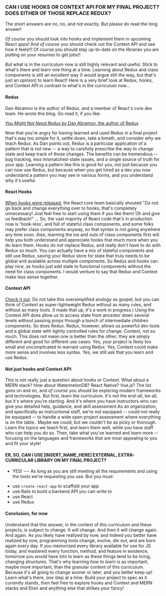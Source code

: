 ### CAN I USE HOOKS OR CONTEXT API FOR MY FINAL PROJECT?  DOES EITHER OF THOSE REPLACE REDUX?

The short answers are no, no, and not exactly.  But please do read the long answer!

_Of course_ you should look into hooks and implement them in upcoming React apps!  And _of course_ you should check out the Context API and see how it feels!!!  Of course you should stay up-to-date on the libraries you are putting on your resumes to get jobs!!  

_But_ what is in the curriculum now is still highly relevant and useful.  Stick to what's there and learn one thing at a time.  Learning about Redux and class components is still an excellent way (I would argue still _the_ way, but that's just an opinion) to learn React!   Here is a very brief look at Redux, hooks, and Context API in contrast to what's in the curriculum now...

#### Redux

Dan Abramov is the author of Redux, and a member of React's core dev team.  He wrote this blog.  Go read it, if you like:

[_You Might Not Need Redux_ by Dan Abramov, the author of Redux](https://medium.com/@dan_abramov/you-might-not-need-redux-be46360cf367)

Now that you're angry for having learned and used Redux in a final project that's way too simple for it, settle down, take a breath, and consider _why_ we teach Redux.  As Dan points out, Redux is a particular application of a pattern that is not new -- a way to carefully prescribe the way to change state and keep track of those changes.  The benefits can be tremendous -- bug tracking, less mismatched-state issues, and a single source of truth for your app.  Learning a pattern like this is good for you, not just because you can now use Redux, but because when you get hired as a dev you now understand a pattern you may see in various forms, and you understand why it's useful.

#### React Hooks

[When hooks were released](https://www.youtube.com/watch?v=dpw9EHDh2bM), the React core team basically shouted "Do not go back and change everything over to hooks, that's completely unnecessary!  Just feel free to start using them if you like them!  Oh and give us feedback!" ... So, the vast majority of React code that's in production now is 'hook-less', and full of stateful class components, and some folks may prefer class components anyway, so that syntax is not going anywhere any time soon.  Also, learning the ins and outs of class components first will help you both understand and appreciate hooks that much more when you do learn them.  Hooks do _not_ replace Redux, and really don't have to do with Redux so much.  You can actually have a mix of stateful components and still use Redux, saving your Redux store for state that truly needs to be global and available across multiple components.  So Redux and hooks can play nice, as hooks just add state to functional components without the need for class components.  I would venture to say that Redux and Context make less sense together.

#### Context API

[Check it out](https://reactjs.org/docs/context.html).  Do not take this oversimplified analogy as gospel, but you can think of Context as super-lightweight Redux without as many rules, and without as many tools.  (I made that up, it's a work in progress.)  Using the Context API does allow us to access state from ancestor down several levels without passing props through a bunch of intermediate children components.  So does Redux.  Redux, however, allows us powerful dev tools and a global state with tightly controlled rules for change.  Context, not so much.  This does not mean one is better than the other; they are simply different and good for different use cases.  Yes, your project is likely too small and uncomplicated to warrant using Redux.  Yes, Context could make more sense and involves less syntax.  Yes, we still ask that you learn and use Redux.  

#### Not just hooks and Context API:

This is not really just a question about hooks or Context.  What about a MERN stack?  How about WatermelonDB?  React Native? Vue.js?  The list goes on and on, and _of course_ you should be exploring modern frameworks and technologies.  But first, learn the curriculum.  It's not the end-all, be-all, but it's where you're starting.  And it's where you have instructors who can give you detailed help, guidance, and skill assessment.As an organization, and specifically as instructional staff, we're not equipped -- could not really be equipped -- to handle a wide open project assessment where everything is on the table.. Maybe we could, but we couldn't be as picky or thorough.  Learn the topics we teach first, and learn them well, while you have staff who can help you do so.  Then, take what you've learned and learn more -- focusing on the languages and frameworks that are most appealing to you and fit your style!

#### ER, SO, _CAN_ I USE [__INSERT_NAME_HERE__] EXTERNAL, EXTRA-CURRICULAR LIBRARY ON MY FINAL PROJECT?

* YES! --- As long as you are still meeting all the requirements and using the tools we're requesting you use.  But you _must_:
- use `create-react-app` to scaffold your app
- use Rails to build a backend API you can write to
- use React
- use Redux

#### Conclusion, for now

Understand that this answer, in the context of this curriculum and these projects, is subject to change.  It _will_ change.  And then it will change again.  And again.  As you likely have realized by now, and indeed you better have realized by now, programming tools change, evolve, die out, and are born again every day.  If you memorized every library available for use for JS today, and mastered every function, method, and feature in existence, tomorrow you would have lots to learn as these things tend to be living, changing structures.  That's why learning _how to learn_ is as important, maybe more important, than the granular content of this curriculum.  Because it's all going to change sooner or later, and you better keep up!  Learn what's there, one step at a time.  Build your project to spec as it currently stands, then feel free to explore hooks and Context and MERN stacks and Elixir and anything else that strikes your fancy!     
